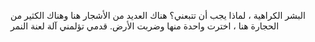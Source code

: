 البشر الكراهية ، لماذا يجب أن تتبعني؟
هناك العديد من الأشجار هنا وهناك الكثير من الحجارة هنا ، اخترت واحدة منها وضربت الأرض. قدمي تؤلمني
آلة لعنة النمر
